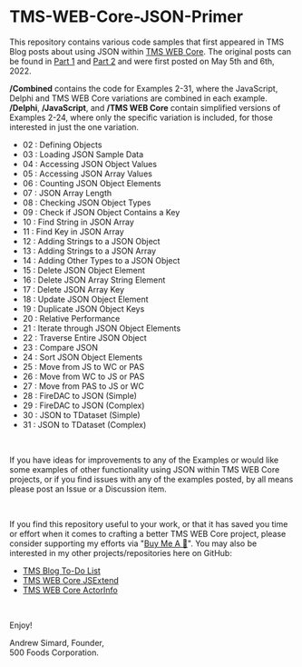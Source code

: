 # TMS-WEB-Core-JSON-Primer

This repository contains various code samples that first appeared in TMS Blog posts about using JSON within
[TMS WEB Core](https://www.tmssoftware.com/site/tmswebcore.asp). The original posts can be found in [Part 1](https://www.tmssoftware.com/site/blog.asp?post=928) and [Part 2](https://www.tmssoftware.com/site/blog.asp?post=932) and were first posted on May 5th and 6th, 2022.

**/Combined** contains the code for Examples 2-31, where the JavaScript, Delphi and TMS WEB Core 
variations are combined in each example. **/Delphi**, **/JavaScript**, and **/TMS WEB Core** contain simplified versions of
Examples 2-24, where only the specific variation is included, for those interested in just the one variation.

- 02 : Defining Objects
- 03 : Loading JSON Sample Data
- 04 : Accessing JSON Object Values
- 05 : Accessing JSON Array Values
- 06 : Counting JSON Object Elements
- 07 : JSON Array Length
- 08 : Checking JSON Object Types
- 09 : Check if JSON Object Contains a Key
- 10 : Find String in JSON Array
- 11 : Find Key in JSON Array
- 12 : Adding Strings to a JSON Object
- 13 : Adding Strings to a JSON Array
- 14 : Adding Other Types to a JSON Object
- 15 : Delete JSON Object Element
- 16 : Delete JSON Array String Element
- 17 : Delete JSON Array Key
- 18 : Update JSON Object Element
- 19 : Duplicate JSON Object Keys
- 20 : Relative Performance
- 21 : Iterate through JSON Object Elements
- 22 : Traverse Entire JSON Object
- 23 : Compare JSON
- 24 : Sort JSON Object Elements
- 25 : Move from JS to WC or PAS
- 26 : Move from WC to JS or PAS
- 27 : Move from PAS to JS or WC
- 28 : FireDAC to JSON (Simple)
- 29 : FireDAC to JSON (Complex)
- 30 : JSON to TDataset (Simple)
- 31 : JSON to TDataset (Complex)

&nbsp;  

If you have ideas for improvements to any of the Examples or would like some examples of other functionality
using JSON within TMS WEB Core projects, or if you find issues with any of the examples posted, by all means please
post an Issue or a Discussion item.

&nbsp;  

If you find this repository useful to your work, or that it has saved you time or effort when it comes to crafting a better TMS WEB Core project, please consider supporting my efforts via "[Buy Me A :pizza:](https://www.buymeacoffee.com/andrewsimard500)". You may also be interested in my other projects/repositories here on GitHub:
- [TMS Blog To-Do List](https://github.com/users/500Foods/projects/1)
- [TMS WEB Core JSExtend](https://github.com/500Foods/TMS-WEB-Core-JSExtend)
- [TMS WEB Core ActorInfo](https://github.com/500Foods/TMS-WEB-Core-ActorInfo)

&nbsp;

Enjoy!

Andrew Simard, Founder,   
500 Foods Corporation.
